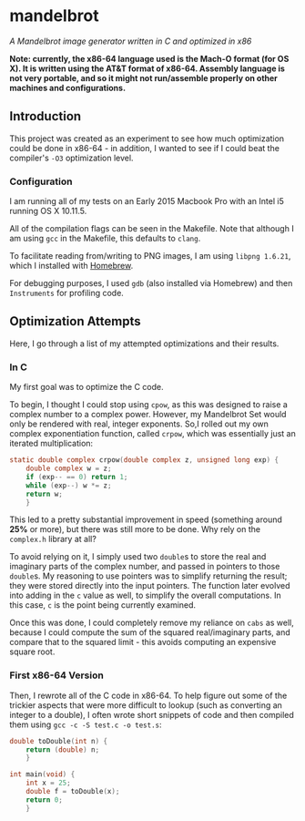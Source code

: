 # mandelbrot
*A Mandelbrot image generator written in C and optimized in x86*

**Note: currently, the x86-64 language used is the Mach-O format (for OS X). It is
written using the AT&T format of x86-64.
Assembly language is not very portable, and so it might not run/assemble
properly on other machines and configurations.**

## Introduction
This project was created as an experiment to see how much optimization
could be done in x86-64 - in addition, I wanted to see if I could beat the compiler's
`-O3` optimization level.

### Configuration
I am running all of my tests on an Early 2015 Macbook Pro with an Intel i5 running
OS X 10.11.5.

All of the compilation flags can be seen in the Makefile. Note that although I am
using `gcc` in the Makefile, this defaults to `clang`.

To facilitate reading from/writing to PNG images, I am using `libpng 1.6.21`, which
I installed with [Homebrew](http://brew.sh).

For debugging purposes, I used `gdb` (also installed via Homebrew) and then
`Instruments` for profiling code.

## Optimization Attempts
Here, I go through a list of my attempted optimizations and their results.

### In C
My first goal was to optimize the C code.

To begin, I thought I could stop using `cpow`, as this was designed to raise a complex
number to a complex power. However, my Mandelbrot Set would only be rendered
with real, integer exponents. So,I rolled out my own complex exponentiation
function, called `crpow`, which was essentially just an iterated multiplication:

```C
static double complex crpow(double complex z, unsigned long exp) {
	double complex w = z;
	if (exp-- == 0) return 1;
	while (exp--) w *= z;
	return w;
	}
```

This led to a pretty substantial improvement in speed (something around **25%** or
more), but there was still more to be done. Why rely on the `complex.h` library at all?

To avoid relying on it, I simply used two `double`s to store the real and imaginary
parts of the complex number, and passed in pointers to those `double`s. My
reasoning to use pointers was to simplify returning the result; they were stored
directly into the input pointers. The function later evolved into adding in the `c`
value as well, to simplify the overall computations. In this case, `c` is the point being
currently examined.

Once this was done, I could completely remove my reliance on `cabs` as well, because
I could compute the sum of the squared real/imaginary parts, and compare that to
the squared limit - this avoids computing an expensive square root.

### First x86-64 Version
Then, I rewrote all of the C code in x86-64. To help figure out some of the trickier
aspects that were more difficult to lookup (such as converting an integer to a
double), I often wrote short snippets of code and then compiled them using
`gcc -c -S test.c -o test.s`:

```C
double toDouble(int n) {
	return (double) n;
	}

int main(void) {
	int x = 25;
	double f = toDouble(x); 
	return 0;
	}
```
